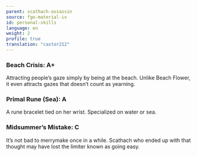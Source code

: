 ```yaml
---
parent: scathach-assassin
source: fgo-material-iv
id: personal-skills
language: en
weight: 2
profile: true
translation: "castor212"
---
```


### Beach Crisis: A+

Attracting people’s gaze simply by being at the beach.
Unlike Beach Flower, it even attracts gazes that doesn’t count as yearning.

### Primal Rune (Sea): A

A rune bracelet tied on her wrist.
Specialized on water or sea.

### Midsummer’s Mistake: C

It’s not bad to merrymake once in a while.
Scathach who ended up with that thought may have lost the limiter known as going easy.
